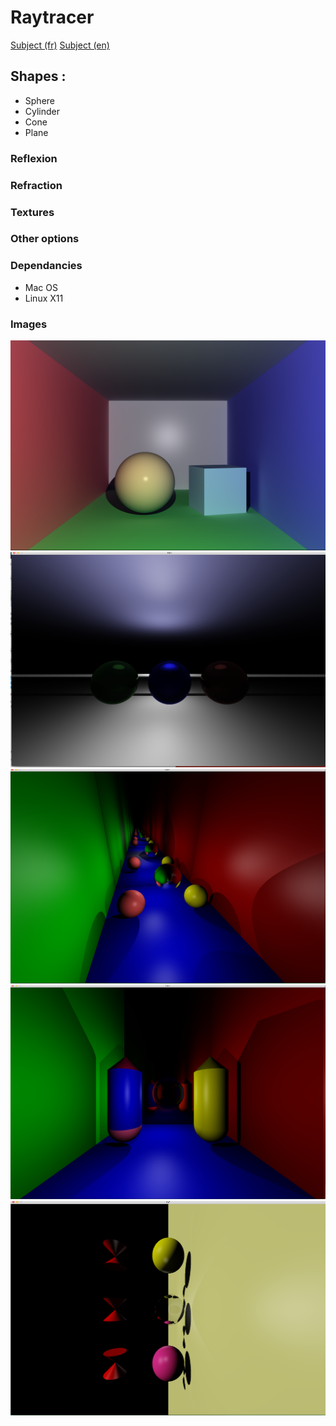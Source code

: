 # Raytracer
[Subject (fr)](https://github.com/rubainwabo/rt/blob/master/rt.pdf) [Subject (en)](https://github.com/rubainwabo/rt/blob/master/rt.en.pdf)
## Shapes : 
  - Sphere
  - Cylinder
  - Cone
  - Plane
### Reflexion
### Refraction
### Textures
### Other options
### Dependancies
- Mac OS 
- Linux X11
### Images
![scene 1](https://github.com/rubainwabo/rt/blob/master/demos/s.bmp)
![scene 2](https://github.com/rubainwabo/rt/blob/master/demos/s1.png)
![scene 3](https://github.com/rubainwabo/rt/blob/master/demos/s2.png)
![scene 4](https://github.com/rubainwabo/rt/blob/master/demos/s3.png)
![scene 5](https://github.com/rubainwabo/rt/blob/master/demos/s4.png)
